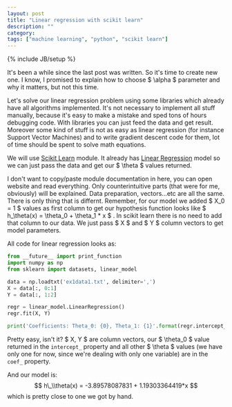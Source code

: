```yaml
---
layout: post
title: "Linear regression with scikit learn"
description: ""
category: 
tags: ["machine learning", "python", "scikit learn"]
---
```

{% include JB/setup %}

It's been a while since the last post was written. So it's time to create new one. I know, I promised to explain
how to choose $ \\alpha $ parameter and why it matters, but not this time. 

Let's solve our linear regression problem using some libraries which already have all algorithms implemented. It's not necessary
to implement all stuff manually, because it's easy to make a mistake and sped tons of hours debugging code. With libraries you 
can just feed the data and get result. Moreover some kind of stuff is not as easy as linear regression (for instance Support Vector Machines)
and to write gradient descent code for them, lot of time should be spent to solve math equations.

We will use [Scikit Learn](http://scikit-learn.org) module. It already has [Linear Regression](http://scikit-learn.org/stable/modules/generated/sklearn.linear_model.LinearRegression.html#sklearn.linear_model.LinearRegression) model so we can just pass the data and get our $ \\theta $ values returned.

I don't want to copy/paste module documentation in here, you can open website and read everything. Only counterintuitive parts (that were for me, obviously)
will be explained. Data preparation, vectors...etc are all the same. There is only thing that is differnt. Remember, for our model
we added $ X\_0 = 1 $ values as first column to get our hypothesis function looks like $ h\_\\theta(x) = \\theta\_0 + \\theta\_1 \* x $ . 
In scikit learn there is no need to add that column to our data. We just pass $ X $ and $ Y $ column vectors to get model parameters.

All code for linear regression looks as:

```python
from __future__ import print_function
import numpy as np
from sklearn import datasets, linear_model

data = np.loadtxt('ex1data1.txt', delimiter=',')
X = data[:, 0:1]
Y = data[:, 1:2]

regr = linear_model.LinearRegression()
regr.fit(X, Y)

print('Coefficients: Theta_0: {0}, Theta_1: {1}'.format(regr.intercept_[0],  regr.coef_[0][0]))

```

Pretty easy, isn't it? $ X, Y $ are column vectors, our $ \\theta\_0 $ value returned in the `intercept_` property and
all other $ \\theta $ values (we have only one for now, since we're dealing with only one variable) are in the `coef_`
property.

And our model is: $$ h\_\\theta(x) = -3.89578087831 + 1.19303364419*x $$
which is pretty close to one we got by hand.
